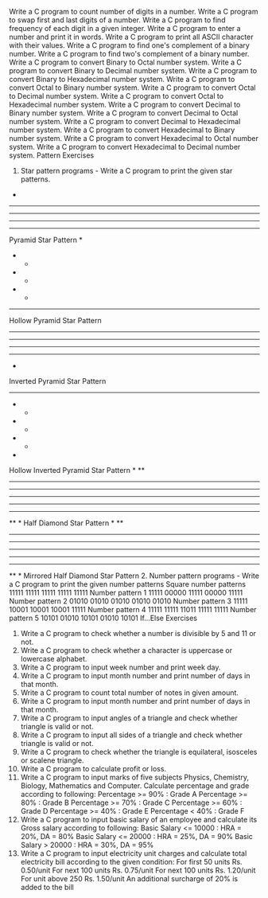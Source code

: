  Write a C program to count number of digits in a number.
 Write a C program to swap first and last digits of a number.
 Write a C program to find frequency of each digit in a given integer.
 Write a C program to enter a number and print it in words.
 Write a C program to print all ASCII character with their values.
 Write a C program to find one's complement of a binary number.
 Write a C program to find two's complement of a binary number.
 Write a C program to convert Binary to Octal number system.
 Write a C program to convert Binary to Decimal number system.
 Write a C program to convert Binary to Hexadecimal number system.
 Write a C program to convert Octal to Binary number system.
 Write a C program to convert Octal to Decimal number system.
 Write a C program to convert Octal to Hexadecimal number system.
 Write a C program to convert Decimal to Binary number system.
 Write a C program to convert Decimal to Octal number system.
 Write a C program to convert Decimal to Hexadecimal number system.
 Write a C program to convert Hexadecimal to Binary number system.
 Write a C program to convert Hexadecimal to Octal number system.
 Write a C program to convert Hexadecimal to Decimal number system.
 Pattern	Exercises
1. Star pattern programs - Write a C program to print the given star patterns.
*
***
*****
*******
*********
Pyramid Star Pattern
*
* *
* *
* *
*********
Hollow Pyramid Star Pattern
*********
*******
*****
***
*
Inverted Pyramid Star Pattern
*********
* *
* *
* *
*
Hollow Inverted Pyramid Star Pattern
*
**
***
****
*****
****
***
**
*
Half Diamond Star Pattern
*
**
***
****
*****
****
***
**
*
Mirrored Half Diamond Star Pattern
2. Number pattern programs - Write a C program to print the given number patterns
Square number patterns
11111
11111
11111
11111
11111
Number pattern 1
11111
00000
11111
00000
11111
Number pattern 2
01010
01010
01010
01010
01010
Number pattern 3
11111
10001
10001
10001
11111
Number pattern 4
11111
11111
11011
11111
11111
Number pattern 5
10101
01010
10101
01010
10101
If…Else	Exercises
1. Write a C program to check whether a number is divisible by 5 and 11 or not.
2. Write a C program to check whether a character is uppercase or lowercase alphabet.
3. Write a C program to input week number and print week day.
4. Write a C program to input month number and print number of days in that month.
5. Write a C program to count total number of notes in given amount.
6. Write a C program to input month number and print number of days in that month.
7. Write a C program to input angles of a triangle and check whether triangle is valid or not.
8. Write a C program to input all sides of a triangle and check whether triangle is valid or not.
9. Write a C program to check whether the triangle is equilateral, isosceles or scalene triangle.
10. Write a C program to calculate profit or loss.
11. Write a C program to input marks of five subjects Physics, Chemistry, Biology, Mathematics and
Computer. Calculate percentage and grade according to following:
Percentage >= 90% : Grade A
Percentage >= 80% : Grade B
Percentage >= 70% : Grade C
Percentage >= 60% : Grade D
Percentage >= 40% : Grade E
Percentage < 40% : Grade F
12. Write a C program to input basic salary of an employee and calculate its Gross salary according to
following:
Basic Salary <= 10000 : HRA = 20%, DA = 80%
Basic Salary <= 20000 : HRA = 25%, DA = 90%
Basic Salary > 20000 : HRA = 30%, DA = 95%
13. Write a C program to input electricity unit charges and calculate total electricity bill according to
the given condition:
For first 50 units Rs. 0.50/unit
For next 100 units Rs. 0.75/unit
For next 100 units Rs. 1.20/unit
For unit above 250 Rs. 1.50/unit
An additional surcharge of 20% is added to the bill
